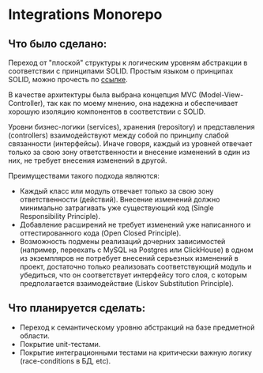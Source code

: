 # Integrations Monorepo

## Что было сделано:

Переход от "плоской" структуры к логическим уровням абстракции в соответствии с принципами SOLID.
Простым языком о принципах SOLID, можно прочесть по [ссылке](https://habr.com/ru/articles/811305/).

В качестве архитектуры была выбрана концепция MVC (Model-View-Controller), так как по моему мнению, она надежна
и обеспечивает хорошую изоляцию компонентов в соответствии с SOLID.

Уровни бизнес-логики (services), хранения (repository) и представления (controllers) взаимодействуют между собой по
принципу слабой связанности (интерфейсы).
Иначе говоря, каждый из уровней отвечает только за свою зону ответственности и внесение изменений в один из них, не
требует внесения изменений в другой.

Преимуществами такого подхода являются:

- Каждый класс или модуль отвечает только за свою зону ответственности (действий). Внесение изменений должно минимально
  затрагивать уже существующий код (Single Responsibility Principle).
- Добавление расширений не требует изменений уже написанного и оттестированного кода (Open Closed Principle).
- Возможность подмены реализаций дочерних зависимостей (например, переехать с MySQL на Postgres или ClickHouse) в одном
  из экземпляров не потребует внесений серьезных изменений в проект, достаточно только реализовать
  соответствующий модуль и убедиться, что он соответствует интерфейсу того слоя,
  с которым предполагается взаимодействие (Liskov Substitution Principle).

## Что планируется сделать:

- Переход к семантическому уровню абстракций на базе предметной области.
- Покрытие unit-тестами.
- Покрытие интеграционными тестами на критически важную логику (race-conditions в БД, etc).
